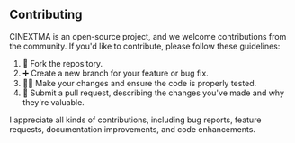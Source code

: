 ## Contributing

CINEXTMA is an open-source project, and we welcome contributions from the community. If you'd like to contribute, please follow these guidelines:

1. 🍴 Fork the repository.
2. ➕ Create a new branch for your feature or bug fix.
3. 🧑‍💻 Make your changes and ensure the code is properly tested.
4. 📩 Submit a pull request, describing the changes you've made and why they're valuable.

I appreciate all kinds of contributions, including bug reports, feature requests, documentation improvements, and code enhancements.
